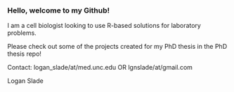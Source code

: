 ### Hello, welcome to my Github! ###

I am a cell biologist looking to use R-based solutions for laboratory problems. 

Please check out some of the projects created for my PhD thesis in the PhD thesis repo! 

Contact: logan_slade/at/med.unc.edu OR lgnslade/at/gmail.com 

Logan Slade

<!--
**loganslade/loganslade** is a ✨ _special_ ✨ repository because its `README.md` (this file) appears on your GitHub profile.

Here are some ideas to get you started:

- 🔭 I’m currently working on ...
- 🌱 I’m currently learning ...
- 👯 I’m looking to collaborate on ...
- 🤔 I’m looking for help with ...
- 💬 Ask me about ...
- 📫 How to reach me: ...
- 😄 Pronouns: ...
- ⚡ Fun fact: ...
-->
